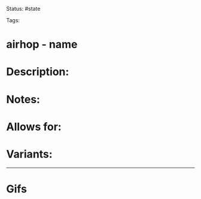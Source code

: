 Status: #state

Tags: 

# airhop - name

# Description:


# Notes:


# Allows for:


# Variants:


___
# Gifs
